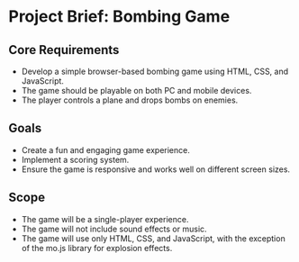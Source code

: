 # Project Brief: Bombing Game

## Core Requirements
- Develop a simple browser-based bombing game using HTML, CSS, and JavaScript.
- The game should be playable on both PC and mobile devices.
- The player controls a plane and drops bombs on enemies.

## Goals
- Create a fun and engaging game experience.
- Implement a scoring system.
- Ensure the game is responsive and works well on different screen sizes.

## Scope
- The game will be a single-player experience.
- The game will not include sound effects or music.
- The game will use only HTML, CSS, and JavaScript, with the exception of the mo.js library for explosion effects.

